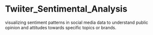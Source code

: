 # Twiiter_Sentimental_Analysis
visualizing sentiment patterns in social media data to understand public opinion and attitudes towards specific topics or brands.
